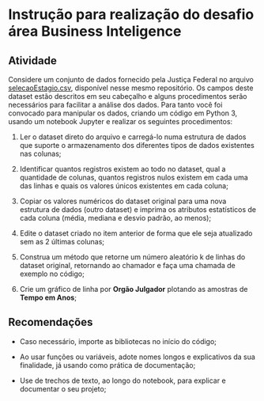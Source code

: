 # Instrução para realização do desafio área Business Inteligence

## Atividade
Considere um conjunto de dados fornecido pela Justiça Federal no arquivo [selecaoEstagio.csv](../material-de-apoio/selecaoEstagio.csv), disponível nesse mesmo repositório. Os campos deste dataset estão descritos em seu cabeçalho e alguns procedimentos serão necessários para facilitar a análise dos dados. Para tanto você foi convocado para manipular os dados, criando um código em Python 3, usando um notebook Jupyter e realizar os seguintes procedimentos:

1. Ler o dataset direto do arquivo e carregá-lo numa estrutura de dados que suporte o armazenamento dos diferentes tipos de dados existentes nas colunas;

1. Identificar quantos registros existem ao todo no dataset, qual a quantidade de colunas, quantos registros nulos existem em cada uma das linhas e quais os valores únicos existentes em cada coluna;

1. Copiar os valores numéricos do dataset original para uma nova estrutura de dados (outro dataset) e imprima os atributos estatísticos de cada coluna (média, mediana e desvio padrão, ao menos);

1. Edite o dataset criado no item anterior de forma que ele seja atualizado sem as 2 últimas colunas;

1. Construa um método que retorne um número aleatório k de linhas do dataset original, retornando ao chamador e faça uma chamada de exemplo no código;

1. Crie um gráfico de linha por **Orgão Julgador** plotando as amostras de **Tempo em Anos**;

## Recomendações
- Caso necessário, importe as bibliotecas no início do código;

- Ao usar funções ou variáveis, adote nomes longos e explicativos da sua finalidade, já usando como prática de documentação;

- Use de trechos de texto, ao longo do notebook, para explicar e documentar o seu projeto;
